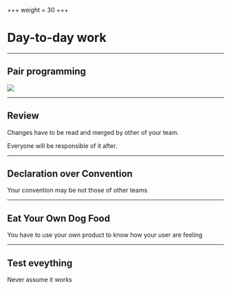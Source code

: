 +++
weight = 30
+++

# Day-to-day work

---

## Pair programming

![](https://upload.wikimedia.org/wikipedia/commons/6/69/Pair_Programming_3.jpg)

---

## Review

Changes have to be read and merged by other of your team.

Everyone will be responsible of it after.

---

## Declaration over Convention

Your convention may be not those of other teams

---

## Eat Your Own Dog Food

You have to use your own product to know how your user are feeling

---

## Test eveything

Never assume it works
